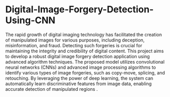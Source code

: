 # Digital-Image-Forgery-Detection-Using-CNN
The rapid growth of digital imaging technology has facilitated the creation of 
manipulated images for various purposes, including deception, misinformation, and 
fraud. Detecting such forgeries is crucial for maintaining the integrity and credibility of 
digital content. This project aims to develop a robust digital image forgery detection 
application using advanced algorithm techniques. The proposed model utilizes 
convolutional neural networks (CNNs) and advanced image processing algorithms to 
identify various types of image forgeries, such as copy-move, splicing, and retouching. 
By leveraging the power of deep learning, the system can automatically learn 
discriminative features from image data, enabling accurate detection of manipulated 
regions .
